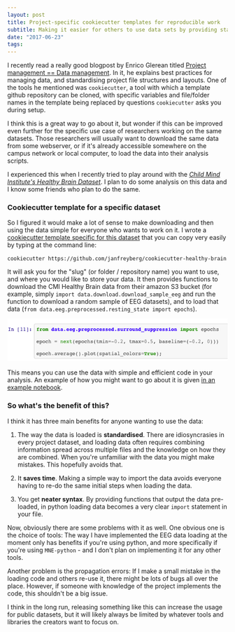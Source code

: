 ```yaml
---
layout: post
title: Project-specific cookiecutter templates for reproducible work
subtitle: Making it easier for others to use data sets by providing standardised ways of getting the data and loading the data with cookiecutter.
date: "2017-06-23"
tags:
---
```


I recently read a really good blogpost by Enrico Glerean titled [Project management == Data management](https://eglerean.wordpress.com/2017/05/24/project-management-data-management/). In it, he explains best practices for managing data, and standardising project file structures and layouts. One of the tools he mentioned was `cookiecutter`, a tool with which a template github repository can be cloned, with specific variables and file/folder names in the template being replaced by questions `cookiecutter` asks you during setup.

I think this is a great way to go about it, but wonder if this can be improved even further for the specific use case of researchers working on the same datasets. Those researchers will usually want to download the same data from some webserver, or if it's already accessible somewhere on the campus network or local computer, to load the data into their analysis scripts.

I experienced this when I recently tried to play around with the [_Child Mind Institute's Healthy Brain Dataset_](http://fcon_1000.projects.nitrc.org/indi/cmi_healthy_brain_network/index.html). I plan to do some analysis on this data and I know some friends who plan to do the same.

### Cookiecutter template for a specific dataset

So I figured it would make a lot of sense to make downloading and then using the data simple for everyone who wants to work on it. I wrote a [cookiecutter template specific for this dataset](https://github.com/janfreyberg/cookiecutter-healthy-brain) that you can copy very easily by typing at the command line:

```
cookiecutter https://github.com/janfreyberg/cookiecutter-healthy-brain
```

It will ask you for the "slug" (or folder / repository name) you want to use, and where you would like to store your data. It then provides functions to download the CMI Healthy Brain data from their amazon S3 bucket (for example, simply `import data.download.download_sample_eeg` and run the function to download a random sample of EEG datasets), and to load that data (`from data.eeg.preprocessed.resting_state import epochs`).

![](/img/importing-data.png)

This means you can use the data with simple and efficient code in your analysis. An example of how you might want to go about it is given [in an example notebook](https://github.com/janfreyberg/cookiecutter-healthy-brain/blob/master/%7B%7Bcookiecutter.project_slug%7D%7D/00.02-use-eeg-data.ipynb).

### So what's the benefit of this?

I think it has three main benefits for anyone wanting to use the data:

1. The way the data is loaded is __standardised__. There are idiosyncrasies in every project dataset, and loading data often requires combining information spread across multiple files and the knowledge on how they are combined. When you're unfamiliar with the data you might make mistakes. This hopefully avoids that.

2. It __saves time__. Making a simple way to import the data avoids everyone having to re-do the same initial steps when loading the data.

3. You get __neater syntax__. By providing functions that output the data pre-loaded, in python loading data becomes a very clear `import` statement in your file.

Now, obviously there are some problems with it as well. One obvious one is the choice of tools: The way I have implemented the EEG data loading at the moment only has benefits if you're using python, and more specifically if you're using `MNE-python` - and I don't plan on implementing it for any other tools.

Another problem is the propagation errors: If I make a small mistake in the loading code and others re-use it, there might be lots of bugs all over the place. However, if someone with knowledge of the project implements the code, this shouldn't be a big issue.

I think in the long run, releasing something like this can increase the usage for public datasets, but it will likely always be limited by whatever tools and libraries the creators want to focus on.
